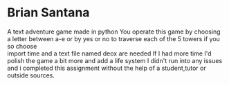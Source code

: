 # Brian Santana
A text adventure game made in python
You operate this game by choosing a letter between a-e or by yes or no to traverse each of the 5 towers if you so choose  
import time and a text file named deox are needed 
If I had more time I'd polish the game a bit more and add a life system
I didn't run into any issues and i completed this assignment without the help of a student,tutor or outside sources.
